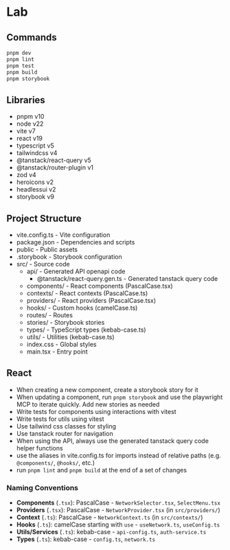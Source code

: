 # Lab

## Commands

```bash
pnpm dev
pnpm lint
pnpm test
pnpm build
pnpm storybook
```

## Libraries

- pnpm v10
- node v22
- vite v7
- react v19
- typescript v5
- tailwindcss v4
- @tanstack/react-query v5
- @tanstack/router-plugin v1
- zod v4
- heroicons v2
- headlessui v2
- storybook v9

## Project Structure

- vite.config.ts - Vite configuration
- package.json - Dependencies and scripts
- public - Public assets
- .storybook - Storybook configuration
- src/ - Source code
  - api/ - Generated API openapi code
    - @tanstack/react-query.gen.ts - Generated tanstack query code
  - components/ - React components (PascalCase.tsx)
  - contexts/ - React contexts (PascalCase.ts)
  - providers/ - React providers (PascalCase.tsx)
  - hooks/ - Custom hooks (camelCase.ts)
  - routes/ - Routes
  - stories/ - Storybook stories
  - types/ - TypeScript types (kebab-case.ts)
  - utils/ - Utilities (kebab-case.ts)
  - index.css - Global styles
  - main.tsx - Entry point

## React

- When creating a new component, create a storybook story for it
- When updating a component, run `pnpm storybook` and use the playwright MCP to iterate quickly. Add new stories as needed
- Write tests for components using interactions with vitest
- Write tests for utils using vitest
- Use tailwind css classes for styling
- Use tanstack router for navigation
- When using the API, always use the generated tanstack query code helper functions
- use the aliases in vite.config.ts for imports instead of relative paths (e.g. `@components/`, `@hooks/`, etc.)
- run `pnpm lint` and `pnpm build` at the end of a set of changes

### Naming Conventions

- **Components** (`.tsx`): PascalCase - `NetworkSelector.tsx`, `SelectMenu.tsx`
- **Providers** (`.tsx`): PascalCase - `NetworkProvider.tsx` (in `src/providers/`)
- **Context** (`.ts`): PascalCase - `NetworkContext.ts` (in `src/contexts/`)
- **Hooks** (`.ts`): camelCase starting with `use` - `useNetwork.ts`, `useConfig.ts`
- **Utils/Services** (`.ts`): kebab-case - `api-config.ts`, `auth-service.ts`
- **Types** (`.ts`): kebab-case - `config.ts`, `network.ts`
